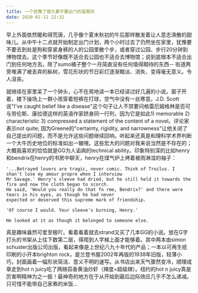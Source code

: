 ```yaml
---
title: 一个犹豫了很久要不要出门的星期天
date: 2020-01-12 22:32
---
```




早上外面依然暖和得荒唐，几乎像个夏末秋初的午后那样散发着让人意志涣散的甜味儿。从中午十二点就开始制定出门计划，两个小时过去了仍然坐在家里，犹豫要不要去到处是狗和穿紧身裤的人的公园里散个步，或者穿过公园、步行20分钟到博物馆去。这个季节好像既不适合去公园也不适合去博物馆；说到底根本不适合出门到任何地方去。除了sumo橘子整个一月简直没有任何值得期待的东西-- 街道两旁堆满了被丢弃的枞树，雪花形状的节日彩灯逐渐黯淡、消失、变得毫无意义。令人沮丧。

就继续在家里呆了一个钟头，心不在焉地读一本已经读过好几遍的小说。窗子开着，楼下操场上一群小孩穿着短裤在打球，空气中没有一丝寒意。J.D. Scott说"I've caught belief like a disease"这个句子让人不禁要问格雷厄姆格林是否可与劳伦斯、康拉德这样的英语作家跻身同一行列，因为它是如此1) memorable 2) characteristic 3) compressed a statement of the content of a novel。评论家表示not quite; 因为Greene的"certainty, rigidity, and narrowness"让他关闭了自己提出的问题，而不是允许这些问题继续回响。听起来还真是和理科学术界判断一个大牛历史地位的标准如出一辙哩。这些宏大的问题对我来说当然是不存在的；大概我喜欢的恰恰就是GG为人诟病的technical ability。印象特别深的比如henry和bendrix在henry的书房中聊天，henry在煤气炉上烤着被雨淋湿的袖子：


```
'...Betrayed lovers are tragic, never comic. Think of Troilus. I shan't lose my amour propre when I interview 
Mr Savage.' Henry's sleeve had dried, but he still held it towards the fire and now the cloth began to scorch. 
He said, 'Would you really do that fo rme, Bendrix?' and there were tears in his eyes, as though he had never 
expected or deserved this supreme mark of friendship.

'Of course I would. Your sleeve's burning, Henry.'

He looked at it as though it belonged to someone else.
```

真是趣味盎然可爱至极吖。看着看着就去strand又买了几本GG的小说。放在G字打头的书架从上往下数第二层，得爬到人字梯上面才能够着。其中两本由simon schuster出版公司出版，看起来像是上世纪八九十年代的产品；一本以可再生纸印刷的小开本brighton rock，是兰登书屋2002年再版的1938年旧版，轻薄小巧，封面画着一幅形状简洁、意义不明的速写。从书店出来天气骤然变冷，顺理成章走到hot n juicy吃了两磅蒜香黄油炒虾（辣度=超级辣）。纽约的hot n juicy真是厉害啊精神为之一振！最神奇的地方在于从开始到最后边际效应几乎不怎么递减。只可惜不能带自己家煮的米饭...



